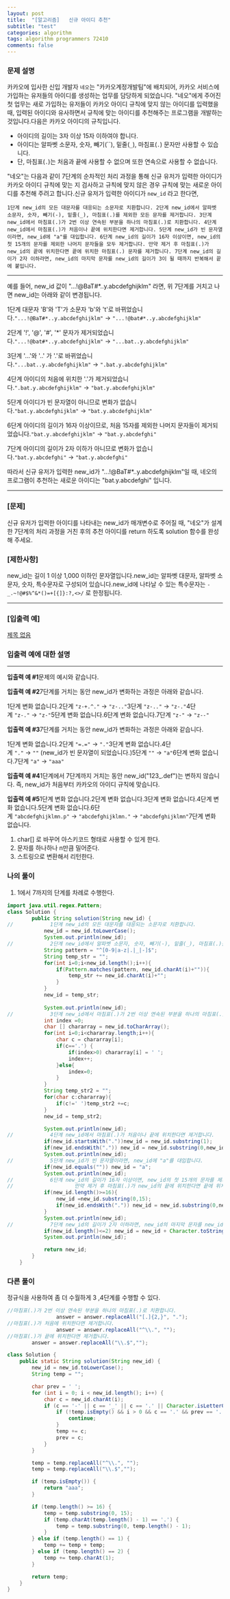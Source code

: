 ```yaml
---
layout: post
title:  "[알고리즘]   신규 아이디 추천"
subtitle: "test"
categories: algorithm
tags: algorithm programmers 72410
comments: false
---
```

### **문제 설명**

카카오에 입사한 신입 개발자 `네오`는 "카카오계정개발팀"에 배치되어, 카카오 서비스에 가입하는 유저들의 아이디를 생성하는 업무를 담당하게 되었습니다. "네오"에게 주어진 첫 업무는 새로 가입하는 유저들이 카카오 아이디 규칙에 맞지 않는 아이디를 입력했을 때, 입력된 아이디와 유사하면서 규칙에 맞는 아이디를 추천해주는 프로그램을 개발하는 것입니다.다음은 카카오 아이디의 규칙입니다.

- 아이디의 길이는 3자 이상 15자 이하여야 합니다.
- 아이디는 알파벳 소문자, 숫자, 빼기(``), 밑줄(`_`), 마침표(`.`) 문자만 사용할 수 있습니다.
- 단, 마침표(`.`)는 처음과 끝에 사용할 수 없으며 또한 연속으로 사용할 수 없습니다.

"네오"는 다음과 같이 7단계의 순차적인 처리 과정을 통해 신규 유저가 입력한 아이디가 카카오 아이디 규칙에 맞는 지 검사하고 규칙에 맞지 않은 경우 규칙에 맞는 새로운 아이디를 추천해 주려고 합니다.신규 유저가 입력한 아이디가 `new_id` 라고 한다면,

`1단계 new_id의 모든 대문자를 대응되는 소문자로 치환합니다.
2단계 new_id에서 알파벳 소문자, 숫자, 빼기(-), 밑줄(_), 마침표(.)를 제외한 모든 문자를 제거합니다.
3단계 new_id에서 마침표(.)가 2번 이상 연속된 부분을 하나의 마침표(.)로 치환합니다.
4단계 new_id에서 마침표(.)가 처음이나 끝에 위치한다면 제거합니다.
5단계 new_id가 빈 문자열이라면, new_id에 "a"를 대입합니다.
6단계 new_id의 길이가 16자 이상이면, new_id의 첫 15개의 문자를 제외한 나머지 문자들을 모두 제거합니다.
     만약 제거 후 마침표(.)가 new_id의 끝에 위치한다면 끝에 위치한 마침표(.) 문자를 제거합니다.
7단계 new_id의 길이가 2자 이하라면, new_id의 마지막 문자를 new_id의 길이가 3이 될 때까지 반복해서 끝에 붙입니다.`

---

예를 들어, new_id 값이 "...!@BaT#*..y.abcdefghijklm" 라면, 위 7단계를 거치고 나면 new_id는 아래와 같이 변경됩니다.

1단계 대문자 'B'와 'T'가 소문자 'b'와 't'로 바뀌었습니다.`"...!@BaT#*..y.abcdefghijklm"` → `"...!@bat#*..y.abcdefghijklm"`

2단계 '!', '@', '#', '*' 문자가 제거되었습니다.`"...!@bat#*..y.abcdefghijklm"` → `"...bat..y.abcdefghijklm"`

3단계 '...'와 '..' 가 '.'로 바뀌었습니다.`"...bat..y.abcdefghijklm"` → `".bat.y.abcdefghijklm"`

4단계 아이디의 처음에 위치한 '.'가 제거되었습니다.`".bat.y.abcdefghijklm"` → `"bat.y.abcdefghijklm"`

5단계 아이디가 빈 문자열이 아니므로 변화가 없습니다.`"bat.y.abcdefghijklm"` → `"bat.y.abcdefghijklm"`

6단계 아이디의 길이가 16자 이상이므로, 처음 15자를 제외한 나머지 문자들이 제거되었습니다.`"bat.y.abcdefghijklm"` → `"bat.y.abcdefghi"`

7단계 아이디의 길이가 2자 이하가 아니므로 변화가 없습니다.`"bat.y.abcdefghi"` → `"bat.y.abcdefghi"`

따라서 신규 유저가 입력한 new_id가 "...!@BaT#*..y.abcdefghijklm"일 때, 네오의 프로그램이 추천하는 새로운 아이디는 "bat.y.abcdefghi" 입니다.

---

### **[문제]**

신규 유저가 입력한 아이디를 나타내는 new_id가 매개변수로 주어질 때, "네오"가 설계한 7단계의 처리 과정을 거친 후의 추천 아이디를 return 하도록 solution 함수를 완성해 주세요.

### **[제한사항]**

new_id는 길이 1 이상 1,000 이하인 문자열입니다.new_id는 알파벳 대문자, 알파벳 소문자, 숫자, 특수문자로 구성되어 있습니다.new_id에 나타날 수 있는 특수문자는 `-_.~!@#$%^&*()=+[{]}:?,<>/` 로 한정됩니다.

---

### **[입출력 예]**

[제목 없음](https://www.notion.so/3035c5c99b2b4def998fc7aea30d16a8)

### **입출력 예에 대한 설명**

---

**입출력 예 #1**문제의 예시와 같습니다.

**입출력 예 #2**7단계를 거치는 동안 new_id가 변화하는 과정은 아래와 같습니다.

1단계 변화 없습니다.2단계 `"z-+.^."` → `"z-.."`3단계 `"z-.."` → `"z-."`4단계 `"z-."` → `"z-"`5단계 변화 없습니다.6단계 변화 없습니다.7단계 `"z-"` → `"z--"`

**입출력 예 #3**7단계를 거치는 동안 new_id가 변화하는 과정은 아래와 같습니다.

1단계 변화 없습니다.2단계 `"=.="` → `"."`3단계 변화 없습니다.4단계 `"."` → `""` (new_id가 빈 문자열이 되었습니다.)5단계 `""` → `"a"`6단계 변화 없습니다.7단계 `"a"` → `"aaa"`

**입출력 예 #4**1단계에서 7단계까지 거치는 동안 new_id("123_.def")는 변하지 않습니다. 즉, new_id가 처음부터 카카오의 아이디 규칙에 맞습니다.

**입출력 예 #5**1단계 변화 없습니다.2단계 변화 없습니다.3단계 변화 없습니다.4단계 변화 없습니다.5단계 변화 없습니다.6단계 `"abcdefghijklmn.p"` → `"abcdefghijklmn."` → `"abcdefghijklmn"`7단계 변화 없습니다.

1. char[] 로 바꾸어  아스키코드 형태로 사용할 수 있게 한다.
2. 문자를 하나하나 n만큼 밀어준다.
3. 스트링으로 변환해서 리턴한다.

### 나의 풀이

1. 1에서 7까지의 단계를 차례로 수행한다.

```java
import java.util.regex.Pattern; 
class Solution {
        public String solution(String new_id) {
//            1단계 new_id의 모든 대문자를 대응되는 소문자로 치환합니다.
            new_id = new_id.toLowerCase();
            System.out.println(new_id);
//            2단계 new_id에서 알파벳 소문자, 숫자, 빼기(-), 밑줄(_), 마침표(.)를 제외한 모든 문자를 제거합니다.
            String pattern = "^[0-9|a-z|.|_|-]$";
            String temp_str = "";
            for(int i=0;i<new_id.length();i++){
                if(Pattern.matches(pattern, new_id.charAt(i)+"")){
                    temp_str += new_id.charAt(i)+"";
                }
            }
            new_id = temp_str;
            
            System.out.println(new_id);
//            3단계 new_id에서 마침표(.)가 2번 이상 연속된 부분을 하나의 마침표(.)로 치환합니다.
            int index =0;
            char [] chararray = new_id.toCharArray();
            for(int i=0;i<chararray.length;i++){
                char c = chararray[i];
                if(c=='.') {
                    if(index>0) chararray[i] = ' ';
                    index++;
                }else{
                    index=0;
                }
            }
            String temp_str2 = "";
            for(char c:chararray){
                if(c!=' ')temp_str2 +=c;
            }
            new_id = temp_str2;

            System.out.println(new_id);
//            4단계 new_id에서 마침표(.)가 처음이나 끝에 위치한다면 제거합니다.
            if(new_id.startsWith("."))new_id = new_id.substring(1);
            if(new_id.endsWith(".")) new_id = new_id.substring(0,new_id.length()-1);
            System.out.println(new_id);
//            5단계 new_id가 빈 문자열이라면, new_id에 "a"를 대입합니다.
            if(new_id.equals("")) new_id = "a";
            System.out.println(new_id);
//            6단계 new_id의 길이가 16자 이상이면, new_id의 첫 15개의 문자를 제외한 나머지 문자들을 모두 제거합니다.
//                    만약 제거 후 마침표(.)가 new_id의 끝에 위치한다면 끝에 위치한 마침표(.) 문자를 제거합니다.
            if(new_id.length()>=16){
                new_id =new_id.substring(0,15);
                if(new_id.endsWith(".")) new_id = new_id.substring(0,new_id.length()-1);
            }
            System.out.println(new_id);
//            7단계 new_id의 길이가 2자 이하라면, new_id의 마지막 문자를 new_id의 길이가 3이 될 때까지 반복해서 끝에 붙입니다.
            if(new_id.length()<=2) new_id = new_id + Character.toString(new_id.charAt(new_id.length()-1)).repeat(3-new_id.length());
            System.out.println(new_id);

            return new_id;
        }
    }
```

### 다른 풀이

정규식을 사용하여 좀 더 수월하게 3 ,4단계를 수행할 수 있다.

```java
//마침표(.)가 2번 이상 연속된 부분을 하나의 마침표(.)로 치환합니다.
				answer = answer.replaceAll("[.]{2,}", "."); 
//마침표(.)가 처음에 위치한다면 제거합니다.
				answer = answer.replaceAll("^\\.", "");
//마침표(.)가 끝에 위치한다면 제거합니다.
        answer = answer.replaceAll("\\.$","");

```

```java
class Solution {
    public static String solution(String new_id) {
        new_id = new_id.toLowerCase();
        String temp = "";

        char prev = ' ';
        for (int i = 0; i < new_id.length(); i++) {
            char c = new_id.charAt(i);
            if (c == '-' || c == '_' || c == '.' || Character.isLetterOrDigit(c)) {
                if (!temp.isEmpty() && i > 0 && c == '.' && prev == '.') {
                    continue;
                }
                temp += c;
                prev = c;
            }
        }

        temp = temp.replaceAll("^\\.", "");
        temp = temp.replaceAll("\\.$","");

        if (temp.isEmpty()) {
            return "aaa";
        }

        if (temp.length() >= 16) {
            temp = temp.substring(0, 15);
            if (temp.charAt(temp.length() - 1) == '.') {
                temp = temp.substring(0, temp.length() - 1);
            }
        } else if (temp.length() == 1) {
            temp += temp + temp;
        } else if (temp.length() == 2) {
            temp += temp.charAt(1);
        }

        return temp;
    }
}
```